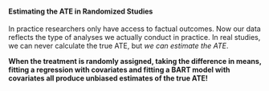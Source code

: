 #### Estimating the ATE in Randomized Studies

In practice researchers only have access to factual outcomes. Now our data reflects the type of analyses we actually conduct in practice. In real studies, we can never calculate the true ATE, but *we can estimate the ATE*.

**When the treatment is randomly assigned, taking the difference in means, fitting a regression with covariates and fitting a BART model with covariates all produce unbiased estimates of the true ATE!**
